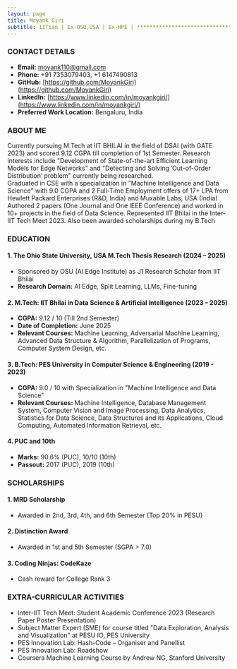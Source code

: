 ```yaml
---
layout: page
title: Moyank Giri
subtitle: IITian | Ex-OSU,USA | Ex-HPE | ************************************************* Master’s in Data Science & AI from IIT Bhilai (India) with Ohio State University (USA) | Machine Learning & AI Specialist | Expert in Python, Deep Learning, LLMs, Computer Vision, NLP, Split & Federated Learning
---
```


### CONTACT DETAILS
- **Email:** [moyank110@gmail.com](mailto:moyank110@gmail.com)
- **Phone:** +91 7353079403, +1 6147490813
- **GitHub:** [https://github.com/MoyankGiri](https://github.com/MoyankGiri)
- **LinkedIn:** [https://www.linkedin.com/in/moyankgiri/](https://www.linkedin.com/in/moyankgiri/)
- **Preferred Work Location:** Bengaluru, India

### ABOUT ME
Currently pursuing M.Tech at IIT BHILAI in the field of DSAI (with GATE 2023) and scored 9.12 CGPA till completion of 1st Semester. Research interests include "Development of State-of-the-art Efficient Learning Models for Edge Networks" and "Detecting and Solving ’Out-of-Order Distribution’ problem" currently being researched.<br>
Graduated in CSE with a specialization in "Machine Intelligence and Data Science" with 9.0 CGPA and 2 Full-Time Employment offers of 17+ LPA from Hewlett Packard Enterprises (R&D, India) and Muxable Labs, USA (India)<br>
Authored 2 papers (One Journal and One IEEE Conference) and worked in 10+ projects in the field of Data Science. Represented IIT Bhilai in the Inter-IIT Tech Meet 2023. Also been awarded scholarships during my B.Tech

### EDUCATION

#### 1. The Ohio State University, USA M.Tech Thesis Research (2024 – 2025)
- Sponsored by OSU (AI Edge Institute) as J1 Research Scholar from IIT Bhilai
- **Research Domain:** AI Edge, Split Learning, LLMs, Fine-tuning

#### 2. M.Tech: IIT Bhilai in Data Science & Artificial Intelligence (2023 – 2025)
- **CGPA:** 9.12 / 10 (Till 2nd Semester)
- **Date of Completion:** June 2025
- **Relevant Courses:** Machine Learning, Adversarial Machine Learning, Advanced Data Structure & Algorithm, Parallelization of Programs, Computer System Design, etc.

#### 3. B.Tech: PES University in Computer Science & Engineering (2019 - 2023)
- **CGPA:** 9.0 / 10 with Specialization in "Machine Intelligence and Data Science"
- **Relevant Courses:** Machine Intelligence, Database Management System, Computer Vision and Image Processing, Data Analytics, Statistics for Data Science, Data Structures and its Applications, Cloud Computing, Automated Information Retrieval, etc.

#### 4. PUC and 10th
- **Marks:** 90.6% (PUC), 10/10 (10th)
- **Passout:** 2017 (PUC), 2019 (10th)

### SCHOLARSHIPS

#### 1. MRD Scholarship
- Awarded in 2nd, 3rd, 4th, and 6th Semester (Top 20% in PESU)

#### 2. Distinction Award
- Awarded in 1st and 5th Semester (SGPA > 7.0)

#### 3. Coding Ninjas: CodeKaze
- Cash reward for College Rank 3

### EXTRA-CURRICULAR ACTIVITIES
- Inter-IIT Tech Meet: Student Academic Conference 2023 (Research Paper Poster Presentation)
- Subject Matter Expert (SME) for course titled "Data Exploration, Analysis and Visualization" at PESU IO, PES University
- PES Innovation Lab: Hash-Code – Organiser and Panellist
- PES Innovation Lab: Roadshow
- Coursera Machine Learning Course by Andrew NG, Stanford University
